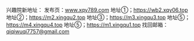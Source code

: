 
兴趣院新地址：
发布页：www.xqy789.com
地址①；https://wb2.xqy06.top
地址②；https://m2.xingqu2.top
地址③；https://m3.xingqu3.top
地址⑤；https://m4.xingqu4.top
地址⑤；https://m1.xingqu1.top
找回邮箱：qiqiwuqi7757@gmail.com

